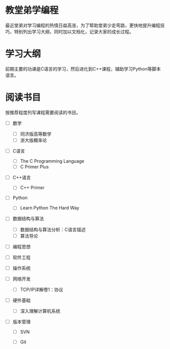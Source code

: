 教堂弟学编程
============

最近堂弟对学习编程的热情日益高涨，为了帮助堂弟少走弯路，更快地提升编程技巧，特别列出学习大纲，同时加以文档化，记录大家的成长过程。

学习大纲
========

前期主要的功课是C语言的学习，然后进化到C++课程，辅助学习Python等脚本语言。

阅读书目
========

按推荐程度列写课程需要阅读的书目。

- [ ] 数学
  - [ ] 同济版高等数学
  - [ ] 浙大版概率论

- [ ] C语言
  - [ ] The C Programming Language
  - [ ] C Primer Plus

- [ ] C++语言
  - [ ] C++ Primer

- [ ] Python
  - [ ] Learn Python The Hard Way

- [ ] 数据结构与算法
  - [ ] 数据结构与算法分析：C语言描述
  - [ ] 算法导论

- [ ] 编程思想

- [ ] 软件工程

- [ ] 操作系统

- [ ] 网络开发
  - [ ] TCP/IP详解卷1：协议

- [ ] 硬件基础
  - [ ] 深入理解计算机系统

- [ ] 版本管理
  - [ ] SVN
  - [ ] Git

